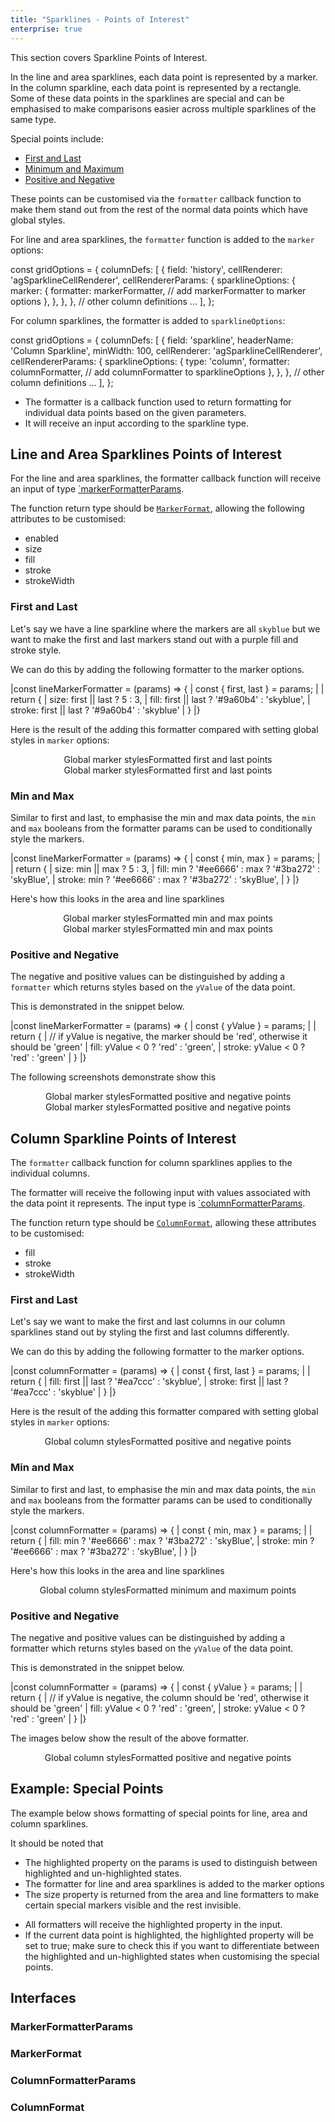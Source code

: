 ```yaml
---
title: "Sparklines - Points of Interest"
enterprise: true
---
```


This section covers Sparkline Points of Interest.

In the line and area sparklines, each data point is represented by a marker. In the column sparkline, each data point is represented by a rectangle.
Some of these data points in the sparklines are special and can be emphasised to make comparisons easier across multiple sparklines of the same type.

Special points include:
- [First and Last](/sparklines-points-of-interest/#first-and-last)
- [Minimum and Maximum](/sparklines-points-of-interest/#min-and-max)
- [Positive and Negative](/sparklines-points-of-interest/#positive-and-negative)

These points can be customised via the `formatter` callback function to make them stand out from the rest of the normal data points which have global styles.

For line and area sparklines, the `formatter` function is added to the `marker` options:

<snippet>
const gridOptions = {
    columnDefs: [
        {
            field: 'history',
            cellRenderer: 'agSparklineCellRenderer',
            cellRendererParams: {
                sparklineOptions: {
                    marker: {
                        formatter: markerFormatter, // add markerFormatter to marker options
                    },
                },
            },
        },
        // other column definitions ...
    ],
};
</snippet>

For column sparklines, the formatter is added to `sparklineOptions`:

<snippet>
const gridOptions = {
    columnDefs: [
        {
            field: 'sparkline',
            headerName: 'Column Sparkline',
            minWidth: 100,
            cellRenderer: 'agSparklineCellRenderer',
            cellRendererParams: {
                sparklineOptions: {
                    type: 'column',
                    formatter: columnFormatter, // add columnFormatter to sparklineOptions
                },
            },
        },
        // other column definitions ...
    ],
};
</snippet>

- The formatter is a callback function used to return formatting for individual data points based on the given parameters.
- It will receive an input according to the sparkline type.
## Line and Area Sparklines Points of Interest

For the line and area sparklines, the formatter callback function will receive an input of type [`markerFormatterParams](/sparklines-points-of-interest/#markerformatterparams).

The function return type should be [`MarkerFormat`](/sparklines-points-of-interest/#markerformat), allowing the following attributes to be customised:

 - enabled
 - size
 - fill
 - stroke
 - strokeWidth
 ### First and Last

Let's say we have a line sparkline where the markers are all `skyblue` but we want to make the first and last markers stand out with a purple fill and stroke style.

We can do this by adding the following formatter to the marker options.

<snippet>
|const lineMarkerFormatter = (params) => {
|    const { first, last } = params;
|
|    return {
|        size: first || last ? 5 : 3,
|        fill: first || last ? '#9a60b4' : 'skyblue',
|        stroke: first || last ? '#9a60b4' : 'skyblue'
|    }
|}
</snippet>

Here is the result of the adding this formatter compared with setting global styles in `marker` options:

<div style="display: flex; justify-content: center;">
    <image-caption src="resources/global-area-marker.png" alt="Global styles" width="250px" constrained="true">Global marker styles</image-caption>
    <image-caption src="resources/custom-area-marker-first-last.png" alt="Area first and last marker customisation" width="250px" constrained="true">Formatted first and last points</image-caption>
</div>

<div style="display: flex; justify-content: center;">
    <image-caption src="resources/global-line-marker.png" alt="Global styles" width="250px" constrained="true">Global marker styles</image-caption>
    <image-caption src="resources/custom-line-marker-first-last.png" alt="Line first and last marker customisation" width="250px" constrained="true">Formatted first and last points</image-caption>
</div>

### Min and Max

Similar to first and last, to emphasise the min and max data points, the `min` and `max` booleans from the formatter params can be used to conditionally style the markers.

<snippet>
|const lineMarkerFormatter = (params) => {
|    const { min, max } = params;
|
|    return {
|        size: min || max ? 5 : 3,
|        fill: min ? '#ee6666' : max ? '#3ba272' : 'skyBlue',
|        stroke: min ? '#ee6666' : max ? '#3ba272' : 'skyBlue',
|    }
|}
</snippet>

Here's how this looks in the area and line sparklines

<div style="display: flex; justify-content: center;">
    <image-caption src="resources/global-area-marker.png" alt="Global styles" width="250px" constrained="true">Global marker styles</image-caption>
    <image-caption src="resources/custom-area-marker-min-max.png" alt="Area min and max marker customisation" width="250px" constrained="true">Formatted min and max points</image-caption>
</div>


<div style="display: flex; justify-content: center;">
    <image-caption src="resources/global-line-marker.png" alt="Global styles" width="250px" constrained="true">Global marker styles</image-caption>
    <image-caption src="resources/custom-line-marker-min-max.png" alt="Line min and max marker customisation" width="250px" constrained="true">Formatted min and max points</image-caption>
</div>


### Positive and Negative

The negative and positive values can be distinguished by adding a `formatter` which returns styles based on the `yValue` of the data point.

This is demonstrated in the snippet below.

<snippet>
|const lineMarkerFormatter = (params) => {
|    const { yValue } = params;
|
|    return {
|        // if yValue is negative, the marker should be 'red', otherwise it should be 'green'
|        fill: yValue < 0 ? 'red' : 'green',
|        stroke: yValue < 0 ? 'red' : 'green'
|    }
|}
</snippet>

The following screenshots demonstrate show this

<div style="display: flex; justify-content: center;">
    <image-caption src="resources/global-area-marker.png" alt="Global styles" width="250px" constrained="true">Global marker styles</image-caption>
    <image-caption src="resources/custom-area-marker-positive-negative.png" alt="Area positive and negative marker customisation" width="250px" constrained="true">Formatted positive and negative points</image-caption>
</div>


<div style="display: flex; justify-content: center;">
    <image-caption src="resources/global-line-marker.png" alt="Global styles" width="250px" constrained="true">Global marker styles</image-caption>
    <image-caption src="resources/custom-line-marker-positive-negative.png" alt="Line positive and negative marker customisation" width="250px" constrained="true">Formatted positive and negative points</image-caption>
</div>


## Column Sparkline Points of Interest

The `formatter` callback function for column sparklines applies to the individual columns.

The formatter will receive the following input with values associated with the data point it represents. The input type is [`columnFormatterParams](/sparklines-points-of-interest/#columnformatterparams).

The function return type should be [`ColumnFormat`](/sparklines-points-of-interest/#columnformat), allowing these attributes to be customised:

- fill
- stroke
- strokeWidth

 ### First and Last

Let's say we want to make the first and last columns in our column sparklines stand out by styling the first and last columns differently.

We can do this by adding the following formatter to the marker options.

<snippet>
|const columnFormatter = (params) => {
|    const { first, last } = params;
|
|    return {
|        fill: first || last ? '#ea7ccc' : 'skyblue',
|        stroke: first || last ? '#ea7ccc' : 'skyblue'
|    }
|}
</snippet>

Here is the result of the adding this formatter compared with setting global styles in `marker` options:

<div style="display: flex; justify-content: center;">
    <image-caption src="resources/global-column.png" alt="Global styles" width="250px" constrained="true">Global column styles</image-caption>
    <image-caption src="resources/custom-column-first-last.png" alt="Column first and last customisation" width="250px" constrained="true">Formatted positive and negative points</image-caption>
</div>


### Min and Max

Similar to first and last, to emphasise the min and max data points, the `min` and `max` booleans from the formatter params can be used to conditionally style the markers.

<snippet>
|const columnFormatter = (params) => {
|    const { min, max } = params;
|
|    return {
|        fill: min ? '#ee6666' : max ? '#3ba272' : 'skyBlue',
|        stroke: min ? '#ee6666' : max ? '#3ba272' : 'skyBlue',
|    }
|}
</snippet>

Here's how this looks in the area and line sparklines

<div style="display: flex; justify-content: center;">
    <image-caption src="resources/global-column.png" alt="Global styles" width="250px" constrained="true">Global column styles</image-caption>
    <image-caption src="resources/custom-column-min-max.png" alt="Column minimum and maximum customisation" width="250px" constrained="true">Formatted minimum and maximum points</image-caption>
</div>


### Positive and Negative

The negative and positive values can be distinguished by adding a formatter which returns styles based on the `yValue` of the data point.

This is demonstrated in the snippet below.

<snippet>
|const columnFormatter = (params) => {
|    const { yValue } = params;
|
|    return {
|        // if yValue is negative, the column should be 'red', otherwise it should be 'green'
|        fill: yValue < 0 ? 'red' : 'green',
|        stroke: yValue < 0 ? 'red' : 'green'
|    }
|}
</snippet>

The images below show the result of the above formatter.

<div style="display: flex; justify-content: center;">
    <image-caption src="resources/global-column.png" alt="Global styles" width="250px" constrained="true">Global column styles</image-caption>
    <image-caption src="resources/custom-column-positive-negative.png" alt="Column positive and negative customisation" width="250px" constrained="true">Formatted positive and negative points</image-caption>
</div>


## Example: Special Points

The example below shows formatting of special points for line, area and column sparklines.

It should be noted that

- The highlighted property on the params is used to distinguish between highlighted and un-highlighted states.
- The formatter for line and area sparklines is added to the marker options
- The size property is returned from the area and line formatters to make certain special markers visible and the rest invisible.

<grid-example title='Sparkline Special Points' name='sparkline-special-points' type='generated' options='{ "enterprise": true, "exampleHeight": 585, "modules": ["clientside", "sparklines"] }'></grid-example>


- All formatters will receive the highlighted property in the input.
- If the current data point is highlighted, the highlighted property will be set to true; make sure to check this if you want to differentiate between the highlighted and un-highlighted states when customising the special points.


## Interfaces

### MarkerFormatterParams

<interface-documentation interfaceName='MarkerFormatterParams' ></interface-documentation>

### MarkerFormat

<interface-documentation interfaceName='MarkerFormat' ></interface-documentation>

### ColumnFormatterParams

<interface-documentation interfaceName='ColumnFormatterParams' ></interface-documentation>

### ColumnFormat

<interface-documentation interfaceName='ColumnFormat' ></interface-documentation>
